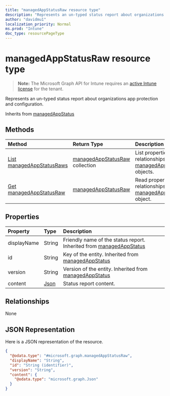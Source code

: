 ```yaml
---
title: "managedAppStatusRaw resource type"
description: "Represents an un-typed status report about organizations app protection and configuration."
author: "davidmu1"
localization_priority: Normal
ms.prod: "Intune"
doc_type: resourcePageType
---
```


# managedAppStatusRaw resource type

> **Note:** The Microsoft Graph API for Intune requires an [active Intune license](https://go.microsoft.com/fwlink/?linkid=839381) for the tenant.

Represents an un-typed status report about organizations app protection and configuration.


Inherits from [managedAppStatus](../resources/intune-mam-managedappstatus.md)

## Methods
|Method|Return Type|Description|
|:---|:---|:---|
|[List managedAppStatusRaws](../api/intune-mam-managedappstatusraw-list.md)|[managedAppStatusRaw](../resources/intune-mam-managedappstatusraw.md) collection|List properties and relationships of the [managedAppStatusRaw](../resources/intune-mam-managedappstatusraw.md) objects.|
|[Get managedAppStatusRaw](../api/intune-mam-managedappstatusraw-get.md)|[managedAppStatusRaw](../resources/intune-mam-managedappstatusraw.md)|Read properties and relationships of the [managedAppStatusRaw](../resources/intune-mam-managedappstatusraw.md) object.|

## Properties
|Property|Type|Description|
|:---|:---|:---|
|displayName|String|Friendly name of the status report. Inherited from [managedAppStatus](../resources/intune-mam-managedappstatus.md)|
|id|String|Key of the entity. Inherited from [managedAppStatus](../resources/intune-mam-managedappstatus.md)|
|version|String|Version of the entity. Inherited from [managedAppStatus](../resources/intune-mam-managedappstatus.md)|
|content|[Json](../resources/intune-mam-json.md)|Status report content.|

## Relationships
None

## JSON Representation
Here is a JSON representation of the resource.
<!-- {
  "blockType": "resource",
  "keyProperty": "id",
  "@odata.type": "microsoft.graph.managedAppStatusRaw"
}
-->
``` json
{
  "@odata.type": "#microsoft.graph.managedAppStatusRaw",
  "displayName": "String",
  "id": "String (identifier)",
  "version": "String",
  "content": {
    "@odata.type": "microsoft.graph.Json"
  }
}
```





